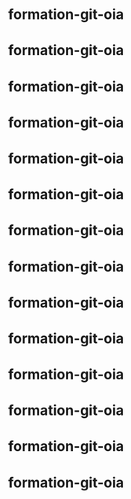 # formation-git-oia
# formation-git-oia
# formation-git-oia
# formation-git-oia
# formation-git-oia
# formation-git-oia
# formation-git-oia
# formation-git-oia
# formation-git-oia
# formation-git-oia
# formation-git-oia
# formation-git-oia
# formation-git-oia
# formation-git-oia
